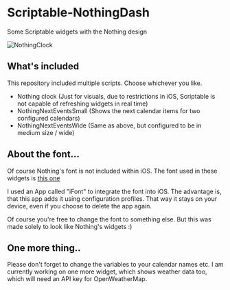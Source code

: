 # Scriptable-NothingDash
Some Scriptable widgets with the Nothing design

![NothingClock](https://i.imgur.com/WBLImn4.jpeg)

## What's included

This repository included multiple scripts. Choose whichever you like.
* Nothing clock (Just for visuals, due to restrictions in iOS, Scriptable is not capable of refreshing widgets in real time)
* NothingNextEventsSmall (Shows the next calendar items for two configured calendars)
* NothingNextEventsWide (Same as above, but configured to be in medium size / wide)

## About the font...
Of course Nothing's font is not included within iOS.
The font used in these widgets is [this one](https://fontstruct.com/fontstructions/show/2095104/nothing-font-5x7)

I used an App called "iFont" to integrate the font into iOS. The advantage is, that this app adds it using configuration profiles.
That way it stays on your device, even if you choose to delete the app again.

Of course you're free to change the font to something else. But this was made solely to look like Nothing's widgets :)

## One more thing..
Please don't forget to change the variables to your calendar names etc.
I am currently working on one more widget, which shows weather data too, which will need an API key for OpenWeatherMap.

